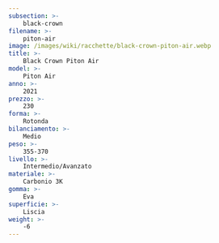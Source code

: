 ```yaml
---
subsection: >-
    black-crown
filename: >-
    piton-air
image: /images/wiki/racchette/black-crown-piton-air.webp
title: >-
    Black Crown Piton Air
model: >-
    Piton Air
anno: >-
    2021
prezzo: >-
    230
forma: >-
    Rotonda
bilanciamento: >-
    Medio
peso: >-
    355-370
livello: >-
    Intermedio/Avanzato
materiale: >-
    Carbonio 3K
gomma: >-
    Eva
superficie: >-
    Liscia
weight: >-
    -6
---
```


